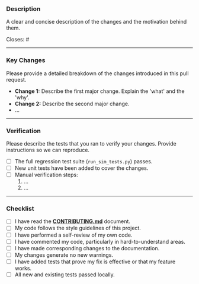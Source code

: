 <!-- 
Thank you for your contribution! Please provide a clear and concise description of the changes you've made.
Link to any related issues, and provide details on how you've tested your changes.

**Please add relevant labels to this PR on the right-hand side.** (e.g., `scope: core-simulator`, `type: bug`)
-->

### Description

A clear and concise description of the changes and the motivation behind them.

Closes: #<!-- issue number -->

---

### Key Changes

Please provide a detailed breakdown of the changes introduced in this pull request.

- **Change 1:** Describe the first major change. Explain the 'what' and the 'why'.
- **Change 2:** Describe the second major change.
- ...

---

### Verification

Please describe the tests that you ran to verify your changes. Provide instructions so we can reproduce.

- [ ] The full regression test suite (`run_sim_tests.py`) passes.
- [ ] New unit tests have been added to cover the changes.
- [ ] Manual verification steps:
    1. ...
    2. ...

---

### Checklist

- [ ] I have read the [**CONTRIBUTING.md**](../.github/CONTRIBUTING.md) document.
- [ ] My code follows the style guidelines of this project.
- [ ] I have performed a self-review of my own code.
- [ ] I have commented my code, particularly in hard-to-understand areas.
- [ ] I have made corresponding changes to the documentation.
- [ ] My changes generate no new warnings.
- [ ] I have added tests that prove my fix is effective or that my feature works.
- [ ] All new and existing tests passed locally.
